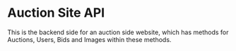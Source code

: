 # Auction Site API

This is the backend side for an auction side website, which has methods for Auctions, Users, Bids and Images within these methods.

